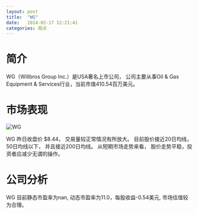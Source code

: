 ```yaml
---
layout: post
title:  "WG"
date:   2014-02-17 12:21:41
categories: 观点
---
```


# 简介
WG（Willbros Group Inc.）是USA著名上市公司，
公司主要从事Oil & Gas Equipment & Services行业，当前市值410.54百万美元。

# 市场表现

![WG](http://finviz.com/chart.ashx?t=WG&ty=c&ta=1&p=d&s=l)

WG 昨日收盘价 $8.44，
交易量较正常情况有所放大。
目前股价接近20日均线，
50日均线以下，
并且接近200日均线。
从短期市场走势来看，
股价走势平稳，投资者应减少无谓的操作。

# 公司分析
WG 目前静态市盈率为nan, 动态市盈率为11.0，每股收益-0.54美元,
市场估值较为合理。
